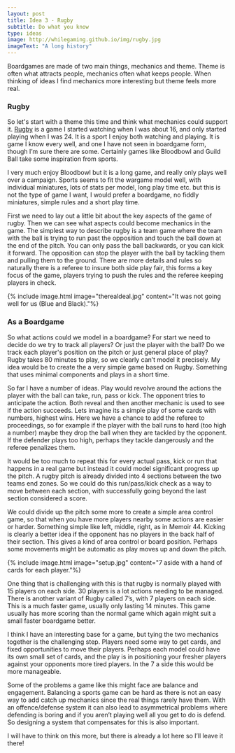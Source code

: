 ```yaml
---
layout: post
title: Idea 3 - Rugby
subtitle: Do what you know
type: ideas
image: http://whilegaming.github.io/img/rugby.jpg
imageText: "A long history"
---
```


Boardgames are made of two main things, mechanics and theme. Theme is often what attracts people, mechanics often what keeps people. When thinking of ideas I find mechanics more interesting but theme feels more real.

### Rugby 

So let's start with a theme this time and think what mechanics could support it. [Rugby](https://en.wikipedia.org/wiki/Rugby_union) is a game I started watching when I was about 16, and only started playing when I was 24. It is a sport I enjoy both watching and playing. It is game I know every well, and one I have not seen in boardgame form, though I’m sure there are some. Certainly games like Bloodbowl and Guild Ball take some inspiration from sports. 

I very much enjoy Bloodbowl but it is a long game, and really only plays well over a campaign. Sports seems to fit the wargame model well, with individual miniatures, lots of stats per model, long play time etc. but this is not the type of game I want, I would prefer a boardgame, no fiddly miniatures, simple rules and a short play time.

First we need to lay out a little bit about the key aspects of the game of rugby. Then we can see what aspects could become mechanics in the game. The simplest way to describe rugby is a team game where the team with the ball is trying to run past the opposition and touch the ball down at the end of the pitch.  You can only pass the ball backwards, or you can kick it forward. The opposition can stop the player with the ball by tackling them and pulling them to the ground. There are more details and rules so naturally there is a referee to insure both side play fair, this forms a key focus of the game, players trying to push the rules and the referee keeping players in check. 

{% include image.html image="therealdeal.jpg" content="It was not going well for us (Blue and Black)."%}

### As a Boardgame 

So what actions could we model in a boardgame? For start we need to decide do we try to track all players? Or just the player with the ball? Do we track each player's position on the pitch or just general place of play? Rugby takes 80 minutes to play, so we clearly can’t model it precisely. My idea would be to create the a very simple game based on Rugby. Something that uses minimal components and plays in a short time.

So far I have a number of ideas. Play would revolve around the actions the player with the ball can take, run, pass or kick. The opponent tries to anticipate the action. Both reveal and then another mechanic is used to see if the action succeeds. Lets imagine its a simple play of some cards with numbers, highest wins. Here we have a chance to add the referee to proceedings, so for example if the player with the ball runs to hard (too high a number) maybe they drop the ball when they are tackled by the opponent. If the defender plays too high, perhaps they tackle dangerously and the referee penalizes them. 

It would be too much to repeat this for every actual pass, kick or run that happens in a real game but instead it could model significant progress up the pitch. A rugby pitch is already divided into 4 sections between the two teams end zones. So we could do this run/pass/kick check as a way to move between each section, with successfully going beyond the last section considered a score. 

We could divide up the pitch some more to create a simple area control game, so that when you have more players nearby some actions are easier or harder. Something simple like left, middle, right, as in Memoir 44. Kicking is clearly a better idea if the opponent has no players in the back half of their section. This gives a kind of area control or board position. Perhaps some movements might be automatic as play moves up and down the pitch.

{% include image.html image="setup.jpg" content="7 aside with a hand of cards for each player."%}

One thing that is challenging with this is that rugby is normally played with 15 players on each side. 30 players is a lot actions needing to be managed. There is another variant of Rugby called 7’s, with 7 players on each side. This is a much faster game, usually only lasting 14 minutes. This game usually has more scoring than the normal game which again might suit a small faster boardgame better.

I think I have an interesting base for a game, but tying the two mechanics together is the challenging step. Players need some way to get cards, and fixed opportunities to move their players. Perhaps each model could have its own small set of cards, and the play is in positioning your fresher players against your opponents more tired players. In the 7 a side this would be more manageable. 

Some of the problems a game like this might face are balance and engagement. Balancing a sports game can be hard as there is not an easy way to add catch up mechanics since the real things rarely have them. With an offence/defense system it can also lead to asymmetrical problems where defending is boring and if you aren’t playing well all you get to do is defend. So designing a system that compensates for this is also important.

I will have to think on this more, but there is already a lot here so I’ll leave it there!
